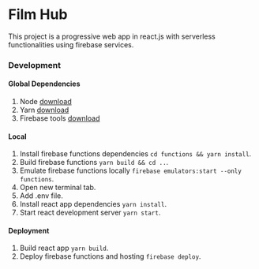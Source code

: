 # Film Hub

This project is a progressive web app in react.js with serverless functionalities using firebase services.

### Development

#### Global Dependencies

1. Node [download](https://nodejs.org/en/download/)
2. Yarn [download](https://classic.yarnpkg.com/en/docs/install)
3. Firebase tools [download](https://firebase.google.com/docs/cli)

#### Local

1. Install firebase functions dependencies `cd functions && yarn install`.
2. Build firebase functions `yarn build && cd ..`.
3. Emulate firebase functions locally `firebase emulators:start --only functions`.
4. Open new terminal tab.
5. Add .env file.
6. Install react app dependencies `yarn install`.
7. Start react development server `yarn start`.

#### Deployment

1. Build react app `yarn build`.
2. Deploy firebase functions and hosting `firebase deploy`.
